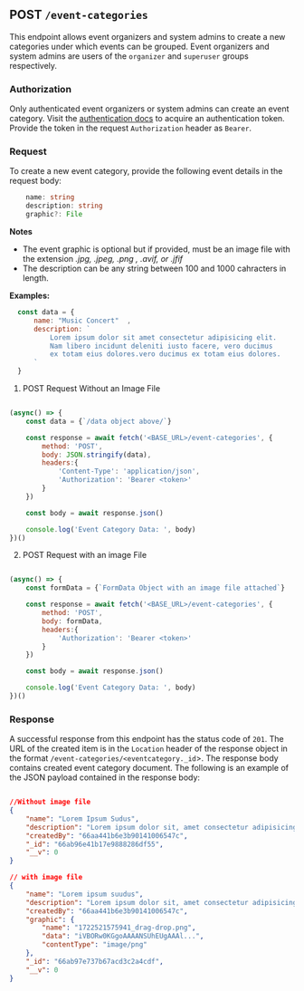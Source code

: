 ## POST `/event-categories`

This endpoint allows event organizers and system admins to create a new categories under which events can be grouped. Event organizers and system admins are users of the `organizer` and `superuser` groups respectively.

### Authorization
Only authenticated event organizers or system admins can create an event category. Visit the [authentication docs](../../authentication/authentication.md) to acquire an authentication token. Provide the token in the request `Authorization` header as `Bearer`.

### Request
To create a new event category, provide the following event details in the request body:

```typescript
    name: string
    description: string
    graphic?: File
```


**Notes**
- The event graphic is optional but if provided, must be an image file with the extension *.jpg, .jpeg, .png , .avif, or .jfif*
- The description can be any string between 100 and 1000 cahracters in length.

**Examples:**

  ```javascript
    const data = {
        name: "Music Concert"  ,
        description: `
            Lorem ipsum dolor sit amet consectetur adipisicing elit. 
            Nam libero incidunt deleniti iusto facere, vero ducimus 
            ex totam eius dolores.vero ducimus ex totam eius dolores.
        `
    }
```

1. POST Request Without an Image File

```javascript

(async() => {
    const data = {`/data object above/`}

    const response = await fetch('<BASE_URL>/event-categories', {
        method: 'POST',
        body: JSON.stringify(data),
        headers:{
            'Content-Type': 'application/json',
            'Authorization': 'Bearer <token>'
        }
    })

    const body = await response.json()

    console.log('Event Category Data: ', body)
})()
```

2. POST Request with an image File

```javascript

(async() => {
    const formData = {`FormData Object with an image file attached`}

    const response = await fetch('<BASE_URL>/event-categories', {
        method: 'POST',
        body: formData,
        headers:{
            'Authorization': 'Bearer <token>'
        }
    })

    const body = await response.json()

    console.log('Event Category Data: ', body)
})()
```

### Response

A successful response from this endpoint has the status code of `201`. The URL of the created item is in the `Location` header of the response object in the format `/event-categories/<eventcategory._id`>. The response body contains created event category document. The following is an example of the JSON payload contained in the response body:

```json

//Without image file
{
    "name": "Lorem Ipsum Sudus",
    "description": "Lorem ipsum dolor sit, amet consectetur adipisicing elit. Maiores libero illo praesentium autem nesciunt consectetur repudiandae omnis eum similique in, quas rerum. Eveniet, possimus doloremque?",
    "createdBy": "66aa441b6e3b90141006547c",
    "_id": "66ab96e41b17e9888286df55",
    "__v": 0
}

// with image file
{
    "name": "Lorem ipsum suudus",
    "description": "Lorem ipsum dolor sit, amet consectetur adipisicing elit. Maiores libero illo praesentium autem nesciunt consectetur repudiandae omnis eum similique in, quas rerum. Eveniet, possimus doloremque?",
    "createdBy": "66aa441b6e3b90141006547c",
    "graphic": {
        "name": "1722521575941_drag-drop.png",
        "data": "iVBORw0KGgoAAAANSUhEUgAAAl...",
        "contentType": "image/png"
    },
    "_id": "66ab97e737b67acd3c2a4cdf",
    "__v": 0
}

```
